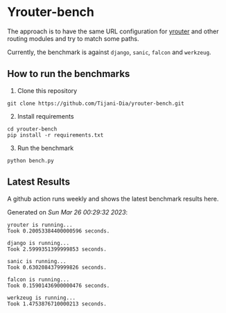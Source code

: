 # Yrouter-bench

The approach is to have the same URL configuration for [yrouter](https://github.com/Tijani-Dia/yrouter) and other routing modules and try to match some paths.

Currently, the benchmark is against `django`, `sanic`, `falcon` and `werkzeug`.

## How to run the benchmarks

1. Clone this repository

```shell
git clone https://github.com/Tijani-Dia/yrouter-bench.git
```

2. Install requirements

```shell
cd yrouter-bench
pip install -r requirements.txt
```

3. Run the benchmark

```shell
python bench.py
```

## Latest Results

A github action runs weekly and shows the latest benchmark results here.

Generated on *Sun Mar 26 00:29:32 2023*:

```shell
yrouter is running...
Took 0.20053384400000596 seconds.

django is running...
Took 2.5999351399999853 seconds.

sanic is running...
Took 0.6302084379999826 seconds.

falcon is running...
Took 0.15901436900000476 seconds.

werkzeug is running...
Took 1.4753876710000213 seconds.

```